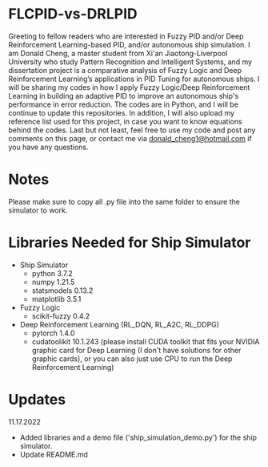 # FLCPID-vs-DRLPID

Greeting to fellow readers who are interested in Fuzzy PID and/or Deep Reinforcement Learning-based PID, and/or autonomous ship simulation. I am Donald Cheng, a master student from Xi'an Jiaotong-Liverpool University who study Pattern Recognition and Intelligent Systems, and my dissertation project is a comparative analysis of Fuzzy Logic and Deep Reinforcement Learning’s applications in PID Tuning for autonomous ships. I will be sharing my codes in how I apply Fuzzy Logic/Deep Reinforcement Learning in building an adaptive PID to improve an autonomous ship's performance in error reduction. The codes are in Python, and I will be continue to update this repositories. In addition, I will also upload my reference list used for this project, in case you want to know equations behind the codes. Last but not least, feel free to use my code and post any comments on this page, or contact me via donald_cheng1@hotmail.com if you have any questions.

# Notes

Please make sure to copy all .py file into the same folder to ensure the simulator to work.

# Libraries Needed for Ship Simulator
- Ship Simulator
  - python 3.7.2
  - numpy 1.21.5
  - statsmodels 0.13.2
  - matplotlib 3.5.1
- Fuzzy Logic
  - scikit-fuzzy 0.4.2
- Deep Reinforcement Learning (RL_DQN, RL_A2C, RL_DDPG)
  - pytorch 1.4.0
  - cudatoolikit 10.1.243 (please install CUDA toolkit that fits your NVIDIA graphic card for Deep Learning (I don't have solutions for other graphic cards), or you can also just use CPU to run the Deep Reinforcement Learning)

# Updates

11.17.2022

- Added libraries and a demo file ('ship_simulation_demo.py') for the ship simulator.
- Update README.md
